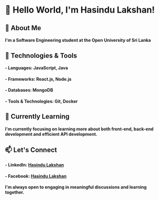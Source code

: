 # 👋 Hello World, I'm Hasindu Lakshan!

## 🚀 About Me
#### I'm a Software Engineering student at the Open University of Sri Lanka

## 🔧 Technologies & Tools
#### - Languages: JavaScript, Java
#### - Frameworks: React.js, Node.js
#### - Databases: MongoDB
#### - Tools & Technologies: Git, Docker

## 🌱 Currently Learning
#### I'm currently focusing on learning more about both front-end, back-end development and efficient API development.

## 📫 Let's Connect
#### - LinkedIn: [Hasindu Lakshan](https://www.linkedin.com/in/hasindulakshan/)
#### - Facebook: [Hasindu Lakshan](https://www.facebook.com/hasindu.lakshan.1272)

#### I'm always open to engaging in meaningful discussions and learning together.

